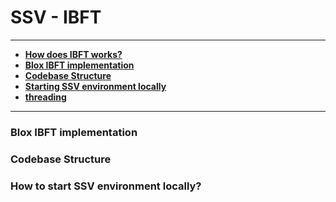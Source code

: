 # SSV - IBFT

---
- **[How does IBFT works?](IBFT.md)**
- **[Blox IBFT implementation](#blox-ibft-implementation)**
- **[Codebase Structure](#codebase-structure)**
- **[Starting SSV environment locally](#how-to-start-ssv-environment-locally)**
- **[threading](./docs/threading.md)**
---
### Blox IBFT implementation

### Codebase Structure

### How to start SSV environment locally?
